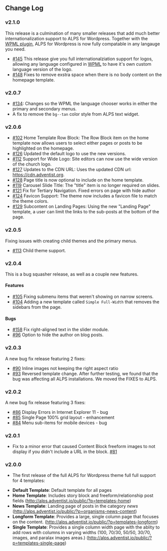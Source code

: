 ## Change Log ##

### v2.1.0 ###
This release is a culmination of many smaller releases that add much better internationalization support to ALPS for Wordpress. Together with the [WPML plugin](https://wpml.org/), ALPS for Wordpress is now fully compatable in any langauge you need.
- [#145](https://github.com/adventistchurch/alps-wordpress/pull/145) This release give you full internationalziation support for logos, allowing any language configured in [WPML](https://wpml.org/) to have it's own custom language version of the logo.
- [#148](https://github.com/adventistchurch/alps-wordpress/pull/148) Fixes to remove exstra space when there is no body content on the homepage template.


### v2.0.7 ###
- [#134](https://github.com/adventistchurch/alps-wordpress/issues/134): Changes so the WPML the language chooser works in either the primary and secondary menus.
- A fix to remove the `bg--tan` color style from ALPS text widget.


### v2.0.6 ###
- [#102](https://github.com/adventistchurch/alps-wordpress/issues/102) Home Template Row Block: The Row Block item on the home template now allows users to select either pages or posts to be highlighted on the homepage.
- [#126](https://github.com/adventistchurch/alps-wordpress/issues/126) Updated the default logo to use the new versions.
- [#112](https://github.com/adventistchurch/alps-wordpress/issues/112) Support for Wide Logo: Site editors can now use the wide version of the church logo.
- [#127](https://github.com/adventistchurch/alps-wordpress/issues/127) Updates to the CDN URL: Uses the updated CDN url: https://cdn.adventist.org.
- [#128](https://github.com/adventistchurch/alps-wordpress/issues/128) Page title is now optional to include on the home template.
- [#119](https://github.com/adventistchurch/alps-wordpress/issues/119) Carousel Slide Title: The "title" item is no longer required on slides.
- [#121](https://github.com/adventistchurch/alps-wordpress/issues/121) Fix for Tertiary Navigation. Fixed errors on page with hide author
- [#124](https://github.com/adventistchurch/alps-wordpress/issues/124) Favicon Support: The theme now includes a  favicon file to match the theme colors.
- [#129](https://github.com/adventistchurch/alps-wordpress/issues/129) Subcontent on Landing Pages: Using the new "Landing Page" template, a user can limit the links to the sub-posts at the bottom of the page.

### v2.0.5 ###
Fixing issues with creating child themes and the primary menus.
- [#113](https://github.com/adventistchurch/alps-wordpress/issues/113) Child theme support.

### v2.0.4 ###
This is a bug squasher release, as well as a couple new features.

#### Features ####

- [#105](https://github.com/adventistchurch/alps-wordpress/issues/105) Fixing submenu items that weren't showing on narrow screens.
- [#104](https://github.com/adventistchurch/alps-wordpress/pull/104) Adding a new template called `Simple Full-Width` that removes the sidebars from the page.

#### Bugs ####
- [#158](https://github.com/adventistchurch/alps-wordpress/pull/95) Fix right-aligned text in the slider module.
- [#96](https://github.com/adventistchurch/alps-wordpress/pull/96) Option to hide the author on blog posts.

### v2.0.3 ###
A new bug fix release featuring 2 fixes:
 - [#90](https://github.com/adventistchurch/alps-wordpress/issues/90)  Inline images not keeping the right aspect ratio
 - [#93](https://github.com/adventistchurch/alps-wordpress/issues/93)  Reversed template change. After further testing, we found that the bug was affecting all ALPS installations. We moved the FIXES to ALPS.

### v2.0.2 ###
A new bug fix release featuring 3 fixes:

 - [#86](https://github.com/adventistchurch/alps-wordpress/issues/86) Display Errors in Internet Explorer 11 - bug
 - [#85](https://github.com/adventistchurch/alps-wordpress/issues/85) Single Page 100% grid layout - enhancement
 - [#84](https://github.com/adventistchurch/alps-wordpress/issues/84) Menu sub-items for mobile devices - bug

### v2.0.1 ###
- Fix to a minor error that caused Content Block freeform images to not display if you didn't include a URL in the block. [#81](https://github.com/adventistchurch/alps-wordpress/issues/81)

### v2.0.0 ###
 - The first release of the full ALPS for Wordpress theme full full support for 4 templates:
  * **Default Template**: Default template for all pages
  * **Home Template**: Includes story block and freeform/relationship post fields (http://alps.adventist.io/public/?p=templates-home)
  * **News Template**: Landing page of posts in the category *news* (http://alps.adventist.io/public/?p=organisms-news-content)
  * **Longform Template**: Provides a large, single column page that focuses on the content. (http://alps.adventist.io/public/?p=templates-longform)
  * **Single Template**: Provides a single column width page with the ablity to add rows with columns in varying widths (100, 70/30, 50/50, 30/70, images, and paralax images areas.) (http://alps.adventist.io/public/?p=templates-single-page)
